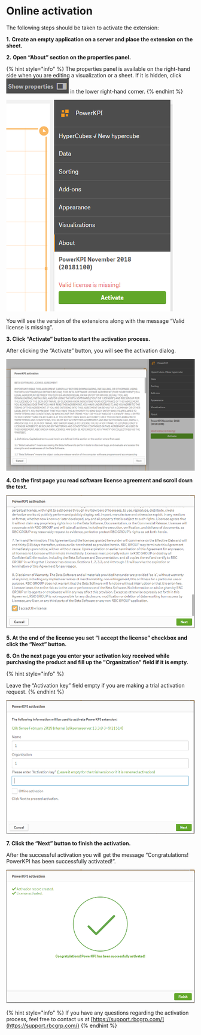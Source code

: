 # Online activation

The following steps should be taken to activate the extension:

**1.** **Create an empty application on a server and place the extension on the sheet.**

**2.** **Open “About” section on the properties panel.**

{% hint style="info" %}
The properties panel is available on the right-hand side when you are editing a visualization or a sheet. If it is hidden, click ![](../.gitbook/assets/showproperties.png) in the lower right-hand corner.
{% endhint %}

![&quot;About&quot; section of the properties panel in Qlik Sense ](../.gitbook/assets/onlineactivation1.png)

You will see the version of the extensions along with the message “Valid license is missing”.

**3. Click “Activate” button to start the activation process.**

After clicking the “Activate” button, you will see the activation dialog.

![Activation dialog](../.gitbook/assets/onlineactivation2.png)

**4. On the first page you read software license agreement and scroll down the text.**

![Accept the license](../.gitbook/assets/onlineactivation3.png)

**5. 
At the end of the license you set “I accept the license” checkbox and click the “Next” button.**

**6.  On the next page you enter your activation key received while purchasing the product and fill up the "Organization" field if it is empty.**

{% hint style="info" %}

 Leave the “Activation key” field empty if you are making a trial activation request.
{% endhint %}

![Enter your activation key or leave it empty for a trial version](../.gitbook/assets/onlineactivation4.png)

**7. Click the “Next” button to finish the activation.**

After the successful activation you will get the message “Congratulations! PowerKPI has been successfully activated!”.

![PowerKPI has been successfully activated](../.gitbook/assets/onlineactivation5.png)

{% hint style="info" %}
If you have any questions regarding the activation process, feel free to contact us at [https://support.rbcgrp.com/](https://support.rbcgrp.com/)
{% endhint %}



